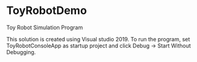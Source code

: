 # ToyRobotDemo
Toy Robot Simulation Program

This solution is created using Visual studio 2019. To run the program, set ToyRobotConsoleApp as startup project and click Debug -> Start Without Debugging.
